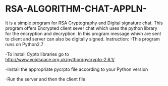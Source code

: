 # RSA-ALGORITHM-CHAT-APPLN-
It is a simple program for RSA Cryptography and Digital signature chat. This program offers Encrypted client sever chat which uses the python library for the encryption and decryption. In this program message whivh are sent to client and server can also be digitally signed.
Instruction:
-This program runs on Python2.7

-To install Cypto libraries go to http://www.voidspace.org.uk/python/pycrypto-2.6.1/

-Install the appropriate pycrpto file according to your Python version

-Run the server and then the client file
